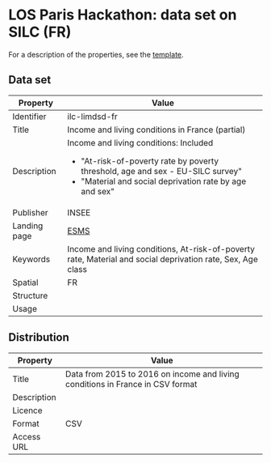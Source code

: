 # LOS Paris Hackathon: data set on SILC (FR) #

For a description of the properties, see the [template](dataset-description-template.md).

## Data set

| Property     | Value 
|--------------|----
| Identifier   | ilc-limdsd-fr
| Title        | Income and living conditions in France (partial)
| Description  | Income and living conditions: Included <ul><li>"At-risk-of-poverty rate by poverty threshold, age and sex - EU-SILC survey"</li><li>"Material and social deprivation rate by age and sex"</li></ul>
| Publisher    | INSEE
| Landing page | [ESMS](http://ec.europa.eu/eurostat/cache/metadata/en/ilc_esms.htm)
| Keywords     | Income and living conditions, At-risk-of-poverty rate, Material and social deprivation rate, Sex, Age class
| Spatial      | FR
| Structure    | 
| Usage        | 


## Distribution

| Property     | Value 
|--------------|----
| Title        | Data from 2015 to 2016 on income and living conditions in France in CSV format
| Description  | 
| Licence      | 
| Format       | CSV
| Access URL   | 
